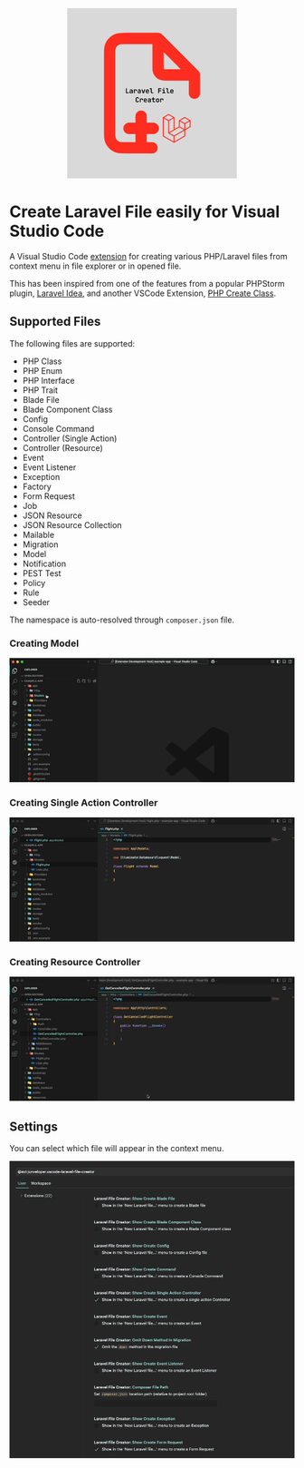 <p align="center">
    <img src="https://raw.githubusercontent.com/Junveloper/laravel-file-creator/main/logo.png" alt="Create PHP Class" style="width: 300px; height:300px"/>
</p>

# Create Laravel File easily for Visual Studio Code

A Visual Studio Code [extension](https://marketplace.visualstudio.com/items?itemName=Junveloper.vscode-laravel-file-creator) for creating various PHP/Laravel files from context menu in file explorer or in opened file.

This has been inspired from one of the features from a popular PHPStorm plugin, [Laravel Idea](https://laravel-idea.com/), and another VSCode Extension, [PHP Create Class](https://marketplace.visualstudio.com/items?itemName=jaguadoromero.vscode-php-create-class).

## Supported Files

The following files are supported:

- PHP Class
- PHP Enum
- PHP Interface
- PHP Trait
- Blade File
- Blade Component Class
- Config
- Console Command
- Controller (Single Action)
- Controller (Resource)
- Event
- Event Listener
- Exception
- Factory
- Form Request
- Job
- JSON Resource
- JSON Resource Collection
- Mailable
- Migration
- Model
- Notification
- PEST Test
- Policy
- Rule
- Seeder

The namespace is auto-resolved through `composer.json` file.

### Creating Model

![CreateModel](https://raw.githubusercontent.com/Junveloper/laravel-file-creator/main/model-creation.gif)

### Creating Single Action Controller

![CreateSingleActionController](https://raw.githubusercontent.com/Junveloper/laravel-file-creator/main/create-single-action-controller.gif)

### Creating Resource Controller

![CreatingResourceController](https://raw.githubusercontent.com/Junveloper/laravel-file-creator/main/resource-controller.gif)

## Settings

You can select which file will appear in the context menu.

![Setting](https://raw.githubusercontent.com/Junveloper/laravel-file-creator/main/setting_screenshot.png)

